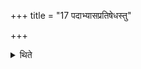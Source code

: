 +++
title = "17 पदाभ्यासप्रतिषेधस्तु"

+++

<details><summary>थिते</summary>

पदाभ्यासप्रतिषेधस्तु १७
</details>
